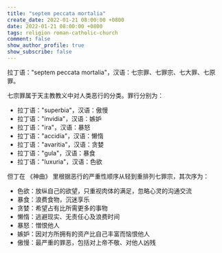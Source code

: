 ```yaml
---
title: "septem peccata mortalia"
create_date: 2022-01-21 08:00:00 +0800
date: 2022-01-21 08:00:00 +0800
tags: religion roman-catholic-church
comment: false
show_author_profile: true
show_subscribe: false
---
```


拉丁语："septem peccata mortalia"，汉语：七宗罪、七罪宗、七大罪、七原罪。

七宗罪属于天主教教义中对人类恶行的分类。罪行分别为：

- 拉丁语："superbia"，汉语：傲慢
- 拉丁语："invidia"，汉语：嫉妒
- 拉丁语："ira"，汉语：暴怒
- 拉丁语："accidia"，汉语：懒惰
- 拉丁语："avaritia"，汉语：贪婪
- 拉丁语："gula"，汉语：暴食
- 拉丁语："luxuria"，汉语：色欲

但丁在 《神曲》 里根据恶行的严重性顺序从轻到重排列七罪宗，其次序为：

- 色欲：放纵自己的欲望，只重视肉体的满足，忽略心灵的沟通交流
- 暴食：浪费食物，沉迷享乐
- 贪婪：希望占有比所需更多的事物
- 懒惰：逃避现实、无责任心及浪费时间
- 暴怒：憎恨他人
- 嫉妒：因对方所拥有的资产比自己丰富而恼恨他人
- 傲慢：最严重的罪恶，包括对上帝不敬、对他人凶残
